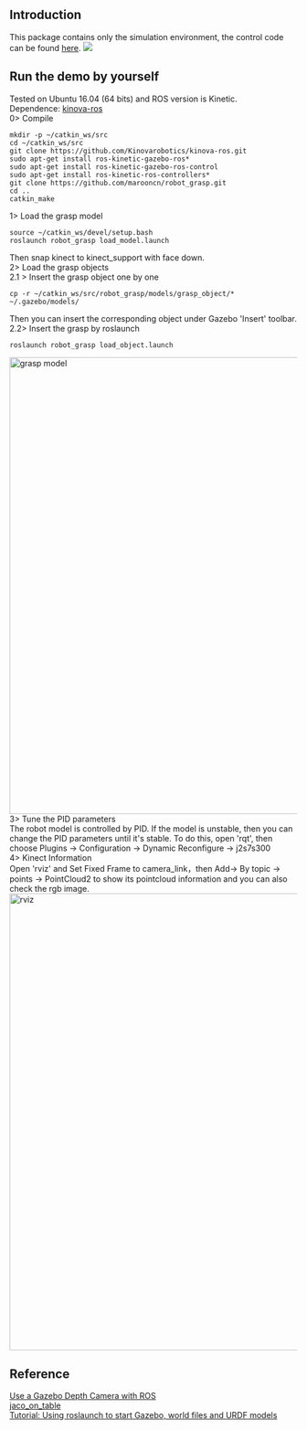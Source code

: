 ## Introduction
This package contains only the simulation environment, the control code can be found [here](https://github.com/alxer/JCAR-Competition).
![](https://github.com/marooncn/robot_grasp/blob/master/img/ezgif.com-optimize%20(2).gif)
## Run the demo by yourself
Tested on Ubuntu 16.04 (64 bits) and ROS version is Kinetic. <br>
Dependence: [kinova-ros](https://github.com/Kinovarobotics/kinova-ros) <br>
0> Compile
~~~
mkdir -p ~/catkin_ws/src
cd ~/catkin_ws/src
git clone https://github.com/Kinovarobotics/kinova-ros.git 
sudo apt-get install ros-kinetic-gazebo-ros* 
sudo apt-get install ros-kinetic-gazebo-ros-control
sudo apt-get install ros-kinetic-ros-controllers*
git clone https://github.com/marooncn/robot_grasp.git
cd ..
catkin_make
~~~
1> Load the grasp model  
~~~
source ~/catkin_ws/devel/setup.bash
roslaunch robot_grasp load_model.launch
~~~
Then snap kinect to kinect_support with face down. <br>
2> Load the grasp objects <br>
2.1 > Insert the grasp object one by one
~~~
cp -r ~/catkin_ws/src/robot_grasp/models/grasp_object/* ~/.gazebo/models/
~~~
Then you can insert the corresponding object under Gazebo 'Insert' toolbar. <br>
2.2> Insert the grasp by roslaunch
~~~
roslaunch robot_grasp load_object.launch
~~~
<img alt="grasp model" src="https://github.com/marooncn/robot_grasp/blob/master/img/simulation.jpg" width="800">
3> Tune the PID parameters <br>
The robot model is controlled by PID. If the model is unstable, then you can change the PID parameters until it's stable. To do this, open 'rqt', then choose Plugins -> Configuration -> Dynamic Reconfigure -> j2s7s300  <br>
4> Kinect Information <br>
Open 'rviz' and Set Fixed Frame to camera_link，then Add-> By topic -> points -> PointCloud2 to show its pointcloud information and you can also check the rgb image.
<img alt="rviz" src="https://github.com/marooncn/robot_grasp/blob/master/img/rviz.png" width="800">

## Reference
[Use a Gazebo Depth Camera with ROS](http://gazebosim.org/tutorials?tut=ros_depth_camera&cat=connect_ros#View%20Depth%20Camera%20Output%20in%20RViz) <br>
[jaco_on_table](https://github.com/JenniferBuehler/jaco-arm-pkgs/tree/master/jaco_tutorial/jaco_on_table) <br>
[Tutorial: Using roslaunch to start Gazebo, world files and URDF models](http://gazebosim.org/tutorials?tut=ros_roslaunch)

